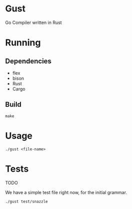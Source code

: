 # Gust
Go Compiler written in Rust

# Running

## Dependencies
* flex
* bison
* Rust
* Cargo

## Build
```
make
```

# Usage
```
./gust <file-name>
```

# Tests
TODO

We have a simple test file right now, for the initial grammar.
```
./gust test/snazzle
```
